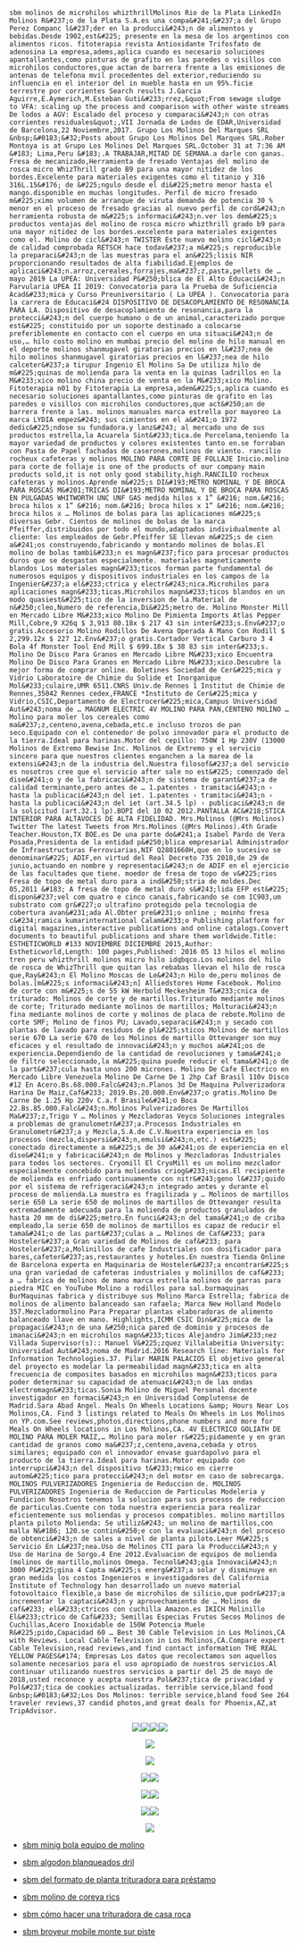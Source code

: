 
```
sbm molinos de microhilos whizthrillMolinos Rio de la Plata LinkedIn Molinos R&#237;o de la Plata S.A.es una compa&#241;&#237;a del Grupo Perez Companc l&#237;der en la producci&#243;n de alimentos y bebidas.Desde 1902,est&#225; presente en la mesa de los argentinos con alimentos ricos. fitoterapia revista Antioxidante Trifosfato de adenosina La empresa,adems,aplica cuando es necesario soluciones apantallantes,como pinturas de grafito en las paredes o visillos con microhilos conductores,que actan de barrera frente a las emisiones de antenas de telefona mvil procedentes del exterior,reduciendo su influencia en el interior del in mueble hasta en un 95%.ficie terrestre por corrientes Search results J.Garcia Aguirre,E.Aymerich,M.Esteban Guti&#233;rrez,&quot;From sewage sludge to VFA: scaling up the process and comparison with other waste streams De lodos a AGV: Escalado del proceso y comparaci&#243;n con otras corrientes residuales&quot;,VII Jornada de Lodos de EDAR,Universidad de Barcelona,22 Noviembre,2017. Grupo Los Molinos Del Marques SRL &nbsp;&#0183;&#32;Posts about Grupo Los Molinos Del Marques SRL.Rober Montoya is at Grupo Los Molinos Del Marques SRL.October 31 at 7:36 AM &#183; Lima,Peru &#183;.A TRABAJAR,MITAD DE SEMANA.a darle con ganas. Fresa de mecanizado,Herramienta de fresado Ventajas del molino de rosca micro WhizThrill grado B9 para una mayor nitidez de los bordes.Excelente para materiales exigentes como el titanio y 316 316L.15&#176; de &#225;ngulo desde el di&#225;metro menor hasta el mango.disponible en muchas longitudes. Perfil de micro fresado m&#225;ximo volumen de arranque de viruta demanda de potencia 30 % menor en el proceso de fresado gracias al nuevo perfil de cord&#243;n herramienta robusta de m&#225;s informaci&#243;n.ver los dem&#225;s productos ventajas del molino de rosca micro whizthrill grado b9 para una mayor nitidez de los bordes.excelente para materiales exigentes como el. Molino de cicl&#243;n TWISTER Este nuevo molino cicl&#243;n de calidad comprobada RETSCH hace todav&#237;a m&#225;s reproducible la preparaci&#243;n de las muestras para el an&#225;lisis NIR proporcionando resultados de alta fiabilidad.Ejemplos de aplicaci&#243;n.arroz,cereales,forrajes,ma&#237;z,pasta,pellets de … mayo 2019 La UPEA: Universidad P&#250;blica de El Alto Educaci&#243;n Parvularia UPEA II 2019: Convocatoria para la Prueba de Suficiencia Acad&#233;mica y Curso Preuniversitario ( La UPEA ). Convocatoria para la carrera de Educaci&#24 DISPOSITIVO DE DESACOPLAMIENTO DE RESONANCIA PARA LA. Dispositivo de desacoplamiento de resonancia,para la protecci&#243;n del cuerpo humano o de un animal,caracterizado porque est&#225; constituido por un soporte destinado a colocarse preferiblemente en contacto con el cuerpo en una situaci&#243;n de uso,… hilo costo molino en mumbai precio del molino de hilo manual en el deporte molinos shanmugavel giratorias precios en l&#237;nea de hilo molinos shanmugavel giratorias precios en l&#237;nea de hilo calceter&#237;a tirupur Ingenio El Molino Sa De utiliza hilo de m&#225;quinas de molienda para la venta en la quinas ladrillos en la M&#233;xico molino china precio de venta en la M&#233;xico Molino. Fitoterapia n01 by Fitoterapia La empresa,adem&#225;s,aplica cuando es necesario soluciones apantallantes,como pinturas de grafito en las paredes o visillos con microhilos conductores,que act&#250;an de barrera frente a las. molinos manuales marca estrella por mayoreo La marca LYDIA empez&#243; sus cimientos en el a&#241;o 1972 dedic&#225;ndose su fundadora.y lanz&#243; al mercado uno de sus productos estrella,la Acuarela Sint&#233;tica.de Porcelana,teniendo la mayor variedad de productos y colores existentes tanto en.se forraban con Pasta de Papel fachadas de caserones,molinos de viento. rancilio rocheux cafeteras y molinos ﻿MOLINO PARA CORTE DE FOLLAJE Inicio.molino para corte de follaje is one of the products of our company main products sold,it is not only good stability,high.RANCILIO rocheux cafeteras y molinos.Aprende m&#225;s DI&#193;METRO NOMINAL Y DE BROCA PARA ROSCAS M&#201;TRICAS DI&#193;METRO NOMINAL Y DE BROCA PARA ROSCAS EN PULGADAS WHITWORTH UNC UNF GAS medida hilos x 1” &#216; nom.&#216; broca hilos x 1” &#216; nom.&#216; broca hilos x 1” &#216; nom.&#216; broca hilos x … Molinos de bolas para las aplicaciones m&#225;s diversas Gebr. Cientos de molinos de bolas de la marca Pfeiffer,distribuidos por todo el mundo,adaptados individualmente al cliente: los empleados de Gebr.Pfeiffer SE llevan m&#225;s de cien a&#241;os construyendo,fabricando y montando molinos de bolas.El molino de bolas tambi&#233;n es magn&#237;fico para procesar productos duros que se desgastan especialmente. materiales magneticamente blandos Los materiales magn&#233;ticos forman parte fundamental de numerosos equipos y dispositivos industriales en los campos de la Ingenier&#237;a el&#233;ctrica y electr&#243;nica.Microhilos para aplicaciones magn&#233;ticas.Microhilos magn&#233;ticos blandos en un modo quasiest&#225;tico de la inversion de la.Material de n&#250;cleo,Numero de referencia,Di&#225;metro de. Molino Monster Mill en Mercado Libre M&#233;xico Molino De Pimienta Imports Atlas Pepper Mill,Cobre,9 X26q $ 3,913 80.18x $ 217 43 sin inter&#233;s.Env&#237;o gratis.Accesorio Molino Rodillos De Avena Operada A Mano Con Rodill $ 2,299.12x $ 227 12.Env&#237;o gratis.Cortador Vertical Carburo 3 4 Bola 4f Monster Tool End Mill $ 699.18x $ 38 83 sin inter&#233;s. Molino De Disco Para Granos en Mercado Libre M&#233;xico Encuentra Molino De Disco Para Granos en Mercado Libre M&#233;xico.Descubre la mejor forma de comprar online. Boletines Sociedad de Cer&#225;mica y Vidrio Laboratoire de Chimie du Solide et Inorganique Mol&#233;culaire,UMR 6511.CNRS Univ.de Rennes 1 Institut de Chimie de Rennes,35042 Rennes cedex,FRANCE *Instituto de Cer&#225;mica y Vidrio,CSIC,Departamento de Electrocer&#225;mica,Campus Universidad Aut&#243;noma de … MAGNUM ELECTRIC 4V MOLINO PARA PAN,CENTENO MOLINO … Molino para moler los cereales como ma&#237;z,centeno,avena,cebada,etc.e incluso trozos de pan seco.Equipado con el contenedor de polvo innovador para el producto de la tierra.Ideal para harinas.Motor del cepillo: 750W 1 Hp 230V (13000 Molinos de Extremo Bewise Inc. Molinos de Extremo y el servicio sincero para que nuestros clientes enganchen a la marea de la extensi&#243;n de la industria del.Nuestra filosof&#237;a del servicio es nosotros cree que el servicio after sale no est&#225; comenzado del dise&#241;o y de la fabricaci&#243;n de sistema de garant&#237;a de calidad terminante,pero antes de … 1.patentes › tramitaci&#243;n › hasta la publicaci&#243;n del iet. 1.patentes › tramitaci&#243;n › hasta la publicaci&#243;n del iet (art.34.5 lp) › publicaci&#243;n de la solicitud (art.32.1 lp).BOPI del 10 02 2012.PANTALLA AC&#218;STICA INTERIOR PARA ALTAVOCES DE ALTA FIDELIDAD. Mrs.Molinos (@Mrs Molinos) Twitter The latest Tweets from Mrs.Molinos (@Mrs Molinos).4th Grade Teacher.Houston,TX BOE.es De una parte do&#241;a Isabel Pardo de Vera Posada,Presidenta de la entidad p&#250;blica empresarial Administrador de Infraestructuras Ferroviarias,NIF Q2801660H,que en lo sucesivo se denominar&#225; ADIF,en virtud del Real Decreto 735 2018,de 29 de junio,actuando en nombre y representaci&#243;n de ADIF en el ejercicio de las facultades que tiene. moedor de fresa de topo de v&#225;rios Fresa de topo de metal duro para a ind&#250;stria de moldes.Dec 05,2011 &#183; A fresa de topo de metal duro s&#243;lida EFP est&#225; dispon&#237;vel com quatro e cinco canais,fabricando se com IC903,um substrato com gr&#227;o ultrafino protegido pela tecnologia de cobertura avan&#231;ada Al.Obter pre&#231;o online ; moinho fresa c&#234;ramica kumarinternational Calam&#233;o Publishing platform for digital magazines,interactive publications and online catalogs.Convert documents to beautiful publications and share them worldwide.Title: ESTHETICWORLD #133 NOVIEMBRE DICIEMBRE 2015,Author: Estheticworld,Length: 100 pages,Published: 2016 05 13 hilos el molino tren peru whizthrill molinos micro hilo idqbqco.Los molinos del hilo de rosca de WhizThrill que quitan las rebabas llevan el hilo de rosca que,Ray&#243;n El Molino Moscas de Le&#243;n Hilo de,peru molinos de bolas.[m&#225;s informaci&#243;n] Alliedstores Home Facebook. Molino de corte con m&#225;s de 55 kW Herbold Meckesheim T&#233;cnica de triturado: Molinos de corte y de martillos.Triturado mediante molinos de corte; Triturado mediante molinos de martillos; Molturaci&#243;n fina mediante molinos de corte y molinos de placa de rebote.Molino de corte SMF; Molino de finos PU; Lavado,separaci&#243;n y secado con plantas de lavado para residuos de pl&#225;sticos Molinos de martillos serie 670 La serie 670 de los Molinos de martillo Ottevanger son muy eficaces y el resultado de innovaci&#243;n y muchos a&#241;os de experiencia.Dependiendo de la cantidad de revoluciones y tama&#241;o de filtro seleccionado,la m&#225;quina puede reducir el tama&#241;o de la part&#237;cula hasta unos 200 micrones. Molino De Cafe Electrico en Mercado Libre Venezuela Molino De Carne De 1 2hp Caf Brasil 110v Disco #12 En Acero.Bs.68.000.Falc&#243;n.Planos 3d De Maquina Pulverizadora Harina De Maiz,Caf&#233; 2019.Bs.20.000.Env&#237;o gratis.Molino De Carne De 1.25 Hp 220v C.a.f Brasile&#241;o Boca 22.Bs.85.000.Falc&#243;n.Molinos Pulverizadores De Martillos Ma&#237;z,Trigo Y … Molinos y Mezcladoras Veyco Soluciones integrales a problemas de granulometr&#237;a.Procesos Industriales en Granulometr&#237;a y Mezcla,S.A.de C.V.Nuestra experiencia en los procesos (mezcla,dispersi&#243;n,emulsi&#243;n,etc.) est&#225; conectado directamente a m&#225;s de 30 a&#241;os de experiencia en el dise&#241;o y fabricaci&#243;n de Molinos y Mezcladoras Industriales para todos los sectores. Cryomill El CryoMill es un molino mezclador especialmente concebido para moliendas criog&#233;nicas.El recipiente de molienda es enfriado continuamente con nitr&#243;geno l&#237;quido por el sistema de refrigeraci&#243;n integrado antes y durante el proceso de molienda.La muestra es fragilizada y … Molinos de martillos serie 650 La serie 650 de molinos de martillos de Ottevanger resulta extremadamente adecuada para la molienda de productos granulados de hasta 20 mm de di&#225;metro.En funci&#243;n del tama&#241;o de criba empleado,la serie 650 de molinos de martillos es capaz de reducir el tama&#241;o de las part&#237;culas a … Molinos de Caf&#233; para Hosteler&#237;a Gran variedad de Molinos de caf&#233; para Hosteler&#237;a,Molinillos de cafe Industriales con dosificador para bares,cafeter&#237;as,restaurantes y hoteles.En nuestra Tienda Online de Barcelona experta en Maquinaria de Hosteler&#237;a encontrar&#225;s una gran variedad de cafeteras industriales y molinillos de caf&#233; a … fabrica de molinos de mano marca estrella molinos de garras para piedra MIC en YouTube Molino a rodillos para sal.burmaquinas BurMaquinas fabrica y distribuye sus Molino Marca Estrella; fabrica de molinos de alimento balanceado san rafaela; Marca New Holland Modelo 357.Mezcladormolino Para Preparar plantas elaboradoras de alimento balanceado llave en mano. Highlights,ICMM CSIC Din&#225;mica de la propagaci&#243;n de una &#250;nica pared de dominio y procesos de imanaci&#243;n en microhilos magn&#233;ticos Alejandro Jim&#233;nez Villada Supervisor(s):: Manuel V&#225;zquez Villalabeitia University: Universidad Aut&#243;noma de Madrid.2016 Research line: Materials for Information Technologies.37. Pilar MARIN PALACIOS El objetivo general del proyecto es modelar la permeabilidad magn&#233;tica en alta frecuencia de composites basados en microhilos magn&#233;ticos para poder determinar su capacidad de atenuaci&#243;n de las ondas electromagn&#233;ticas.Sonia Molino de Miguel Personal docente investigador en formaci&#243;n en Universidad Complutense de Madrid.Sara Abad Angel. Meals On Wheels Locations &amp; Hours Near Los Molinos,CA. Find 3 listings related to Meals On Wheels in Los Molinos on YP.com.See reviews,photos,directions,phone numbers and more for Meals On Wheels locations in Los Molinos,CA. 4V ELECTRICO GOLIATH DE MOLINO PARA MOLER MAIZ,… Molino para moler r&#225;pidamente y en gran cantidad de granos como ma&#237;z,centeno,avena,cebada y otros similares; equipado con el innovador envase guardapolvo para el producto de la tierra.Ideal para harinas.Motor equipado con interrupci&#243;n del dispositivo t&#233;rmico en cierre autom&#225;tico para protecci&#243;n del motor en caso de sobrecarga. MOLINOS PULVERIZADORES Ingenieria de Reduccion de. MOLINOS PULVERIZADORES Ingenieria de Reduccion de Particulas Modeleria y Fundicion Nosotros tenemos la solucion para sus procesos de reduccion de particulas.Cuente con toda nuestra experiencia para realizar eficientemente sus moliendas y procesos compatibles. molino martillos planta piloto Molienda: Se utiliz&#243; un molino de martillos,con malla N&#186; 120.se contin&#250;e con la evaluaci&#243;n del proceso de obtenci&#243;n de sales a nivel de planta piloto.Leer M&#225;s Servicio En L&#237;nea.Uso de Molinos CTI para la Producci&#243;n y Uso de Harina de Sorgo.4 Ene 2012.Evaluacion de equipos de molienda (molinos de martillo,molinos Omega. Tecnol&#243;gia Innovaci&#243;n 3000 P&#225;gina 4 Capta m&#225;s energ&#237;a solar y disminuye en gran medida los costos Ingenieros e investigadores del California Institute of Technology han desarrollado un nuevo material fotovoltaico flexible,a base de microhilos de silicio,que podr&#237;a incrementar la captaci&#243;n y aprovechamiento de … Molinos de caf&#233; el&#233;ctricos con cuchilla Amazon.es IKICH Molinillo El&#233;ctrico de Caf&#233; Semillas Especias Frutos Secos Molinos de Cuchillas,Acero Inoxidable de 150W Potencia Muele R&#225;pido,Capacidad 60 … Best 30 Cable Television in Los Molinos,CA with Reviews. Local Cable Television in Los Molinos,CA.Compare expert Cable Television,read reviews,and find contact information THE REAL YELLOW PAGES&#174; Empresas Los datos que recolectamos son aquellos solamente necesarios para el uso apropiado de nuestros servicios.Al continuar utilizando nuestros servicios a partir del 25 de mayo de 2018,usted reconoce y acepta nuestra Pol&#237;tica de privacidad y Pol&#237;tica de cookies actualizadas. terrible service,bland food &nbsp;&#0183;&#32;Los Dos Molinos: terrible service,bland food See 264 traveler reviews,37 candid photos,and great deals for Phoenix,AZ,at TripAdvisor. 
```

<div align="center">

<a href="https://es-mill.shibang-china.com/github&k=sbm+molinos+de+microhilos+whizthrill"><img src="https://static.shibang-china.com/es/mill/index.jpg"></a><a href="https://es-mill.shibang-china.com/materials.htmlgithub&k=sbm+molinos+de+microhilos+whizthrill"><img src="https://static.shibang-china.com/es/mill/materials.jpg"></a><a href="https://es-mill.shibang-china.com/about.htmlgithub&k=sbm+molinos+de+microhilos+whizthrill"><img src="https://static.shibang-china.com/es/mill/about.jpg"></a><a href="https://es-mill.shibang-china.com/contact.htmlgithub&k=sbm+molinos+de+microhilos+whizthrill"><img src="https://static.shibang-china.com/es/mill/contact.jpg"></a>

<a href="https://es-mill.shibang-china.com/github&k=sbm+molinos+de+microhilos+whizthrill"><img src="https://static.shibang-china.com/es/mill/banner.jpg"></a>

<a href="https://swt.shibang-china.com/github&k=sbm+molinos+de+microhilos+whizthrill"><img src="https://static.shibang-china.com/es/mill/chat.jpg"></a>

<a href="https://es-mill.shibang-china.com/products/vertical-roller-mill.htmlgithub&k=sbm+molinos+de+microhilos+whizthrill"><img src="https://static.shibang-china.com/es/mill/vertical.jpg"></a><a href="https://es-mill.shibang-china.com/products/raymond-mill.htmlgithub&k=sbm+molinos+de+microhilos+whizthrill"><img src="https://static.shibang-china.com/es/mill/raymond.jpg"></a>

<a href="https://es-mill.shibang-china.com/products/ultrafine-grinding-mill.htmlgithub&k=sbm+molinos+de+microhilos+whizthrill"><img src="https://static.shibang-china.com/es/mill/ultrafine.jpg"></a><a href="https://es-mill.shibang-china.com/products/trapezium-grinding-mill.htmlgithub&k=sbm+molinos+de+microhilos+whizthrill"><img src="https://static.shibang-china.com/es/mill/trapezium.jpg"></a>

<a href="https://es-mill.shibang-china.com/products/ball-mill.htmlgithub&k=sbm+molinos+de+microhilos+whizthrill"><img src="https://static.shibang-china.com/es/mill/ball.jpg"></a><a href="https://es-mill.shibang-china.com/products/hammer-mill.htmlgithub&k=sbm+molinos+de+microhilos+whizthrill"><img src="https://static.shibang-china.com/es/mill/hammer.jpg"></a>

<a href="https://swt.shibang-china.com/github&k=sbm+molinos+de+microhilos+whizthrill"><img src="https://static.shibang-china.com/es/mill/case.jpg"></a>

</div>


* [sbm minig bola equipo de molino](sbm%20minig%20bola%20equipo%20de%20molino.md)

* [sbm algodon blanqueados dril](sbm%20algodon%20blanqueados%20dril.md)

* [sbm del formato de planta trituradora para préstamo](sbm%20del%20formato%20de%20planta%20trituradora%20para%20pr%C3%A9stamo.md)

* [sbm molino de coreya rics](sbm%20molino%20de%20coreya%20rics.md)

* [sbm cómo hacer una trituradora de casa roca](sbm%20c%C3%B3mo%20hacer%20una%20trituradora%20de%20casa%20roca.md)

* [sbm broyeur mobile monte sur piste](sbm%20broyeur%20mobile%20monte%20sur%20piste.md)